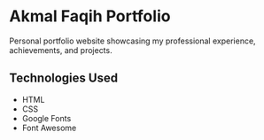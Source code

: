 # Akmal Faqih Portfolio

Personal portfolio website showcasing my professional experience, achievements, and projects.

## Technologies Used
- HTML
- CSS
- Google Fonts
- Font Awesome